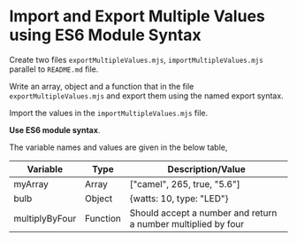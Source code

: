 # Import and Export Multiple Values using ES6 Module Syntax

Create two files `exportMultipleValues.mjs`, `importMultipleValues.mjs` parallel to `README.md` file.

Write an array, object and a function that in the file `exportMultipleValues.mjs` and export them using the named export syntax.

Import the values in the `importMultipleValues.mjs` file.

<b>Use ES6 module syntax</b>.

The variable names and values are given in the below table,

| Variable       | Type    | Description/Value                                             |
| -------------- | -------- | ------------------------------------------------------------- |
| myArray        | Array    | ["camel", 265, true, "5.6"]                                   |
| bulb           | Object   | {watts: 10, type: "LED"}                                      |
| multiplyByFour | Function | Should accept a number and return a number multiplied by four |
